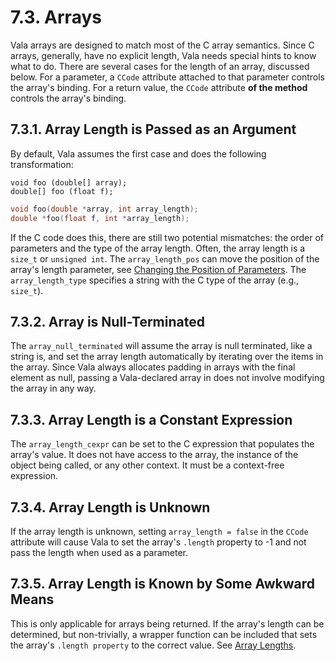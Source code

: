 # 7.3. Arrays

Vala arrays are designed to match most of the C array semantics. Since C
arrays, generally, have no explicit length, Vala needs special hints to
know what to do. There are several cases for the length of an array,
discussed below. For a parameter, a `CCode` attribute attached to that
parameter controls the array's binding. For a return value, the `CCode`
attribute **of the method** controls the array's binding.

## 7.3.1. Array Length is Passed as an Argument

By default, Vala assumes the first case and does the following
transformation:

```vala
void foo (double[] array);
double[] foo (float f);
```

```c
void foo(double *array, int array_length);
double *foo(float f, int *array_length);
```

If the C code does this, there are still two potential mismatches: the
order of parameters and the type of the array length. Often, the array
length is a `size_t` or `unsigned int`. The `array_length_pos` can move
the position of the array's length parameter, see
[Changing the Position of Parameters](../05-00-fundamentals-of-binding-a-c-function/05-05-changing-the-position-of-generated-arguments). 
The `array_length_type` specifies a string with the C type
of the array (e.g., `size_t`).

## 7.3.2. Array is Null-Terminated

The `array_null_terminated` will assume the array is null terminated,
like a string is, and set the array length automatically by iterating
over the items in the array. Since Vala always allocates padding in
arrays with the final element as null, passing a Vala-declared array in
does not involve modifying the array in any way.

## 7.3.3. Array Length is a Constant Expression

The `array_length_cexpr` can be set to the C expression that populates
the array's value. It does not have access to the array, the instance
of the object being called, or any other context. It must be a
context-free expression.

## 7.3.4. Array Length is Unknown

If the array length is unknown, setting `array_length = false` in the
`CCode` attribute will cause Vala to set the array's `.length` property
to -1 and not pass the length when used as a parameter.

## 7.3.5. Array Length is Known by Some Awkward Means

This is only applicable for arrays being returned. If the array's
length can be determined, but non-trivially, a wrapper function can be
included that sets the array's `.length property` to the correct value.
See
[Array Lengths](../10-00-awkward-situations/10-01-array-lengths).
